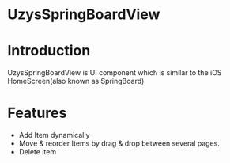 UzysSpringBoardView
===================

# Introduction

UzysSpringBoardView is UI component which is similar to the iOS HomeScreen(also known as SpringBoard)

# Features

 - Add Item dynamically  
 - Move & reorder Items by drag & drop between several pages.
 - Delete item
